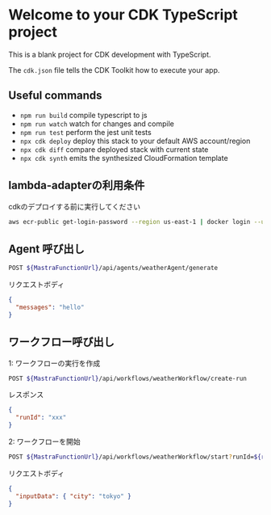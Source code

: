 # Welcome to your CDK TypeScript project

This is a blank project for CDK development with TypeScript.

The `cdk.json` file tells the CDK Toolkit how to execute your app.

## Useful commands

- `npm run build` compile typescript to js
- `npm run watch` watch for changes and compile
- `npm run test` perform the jest unit tests
- `npx cdk deploy` deploy this stack to your default AWS account/region
- `npx cdk diff` compare deployed stack with current state
- `npx cdk synth` emits the synthesized CloudFormation template

## lambda-adapterの利用条件
cdkのデプロイする前に実行してください

```bash
aws ecr-public get-login-password --region us-east-1 | docker login --username AWS --password-stdin public.ecr.aws
```

## Agent 呼び出し

```bash
POST ${MastraFunctionUrl}/api/agents/weatherAgent/generate
```

リクエストボディ

```json
{
  "messages": "hello"
}
```

## ワークフロー呼び出し

1: ワークフローの実行を作成

```bash
POST ${MastraFunctionUrl}/api/workflows/weatherWorkflow/create-run
```

レスポンス

```json
{
  "runId": "xxx"
}
```

2: ワークフローを開始

```bash
POST ${MastraFunctionUrl}/api/workflows/weatherWorkflow/start?runId=${runId}
```

リクエストボディ

```json
{
  "inputData": { "city": "tokyo" }
}
```
